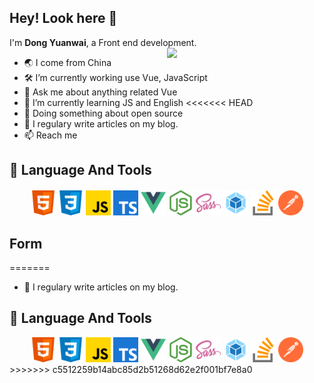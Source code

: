 ## Hey! Look here 👋

I'm **Dong Yuanwai**, a Front end development.
[<img align="right" width="50%" src="https://github-readme-stats-ouuan.vercel.app/api?username=dongzhiyang&show_icons=true">](https://metrics.lecoq.io/ouuan#gh-light-mode-only)


-   🌏 I come from China
-   🛠  I’m currently working use Vue, JavaScript
-   💬 Ask me about anything related Vue
-   🌱 I’m currently learning JS and English
<<<<<<< HEAD
-   🔭 Doing something about open source
-   📝 I regulary write articles on my blog.
-   📫 Reach me 
## 🚀 Language And Tools

<div align="center" style="margin-top:20px">
	<img src="./images/html.svg" width="40" height="40" alt="html" />
	<img src="./images/css.svg" width="40" height="40" alt="css" />
	<img src="./images/javascript.svg" width="40" height="40" alt="javascript" />
	<img src="./images/typescript.svg" width="40" height="40" alt="typescript" />
	<img src="./images/vuejs.svg" width="40" height="40" alt="vue" />
	<img src="./images/nodejs.svg" width="40" height="40" alt="node" />
	<img src="./images/sass.svg" width="40" height="40" alt="sass" />
	<img src="./images/webpack.svg" width="40" height="40" alt="webpack" />
	<img src="./images/stack-overflow.svg" width="40" height="40" alt="stack-overflow" />
	<img src="./images/postman.svg" width="40" height="40" alt="postman" />
</div>

## Form


=======
-   📝 I regulary write articles on my blog.


## 🚀 Language And Tools

<div align="center">
	<img src="https://github.com/oldUath/to-beautiful/blob/main/icon/html.svg" width="40" height="40" alt="html" />
	<img src="https://github.com/oldUath/to-beautiful/blob/main/icon/css.svg" width="40" height="40" alt="css" />
	<img src="https://github.com/oldUath/to-beautiful/blob/main/icon/javascript.svg" width="40" height="40" alt="javascript" />
	<img src="https://github.com/oldUath/to-beautiful/blob/main/icon/typescript.svg" width="40" height="40" alt="typescript" />
	<img src="https://github.com/oldUath/to-beautiful/blob/main/icon/vuejs.svg" width="40" height="40" alt="vue" />
	<img src="https://github.com/oldUath/to-beautiful/blob/main/icon/nodejs.svg" width="40" height="40" alt="node" />
	<img src="https://github.com/oldUath/to-beautiful/blob/main/icon/sass.svg" width="40" height="40" alt="sass" />
	<img src="https://github.com/oldUath/to-beautiful/blob/main/icon/webpack.svg" width="40" height="40" alt="webpack" />
	<img src="https://github.com/oldUath/to-beautiful/blob/main/icon/stack-overflow.svg" width="40" height="40" alt="stack-overflow" />
	<img src="https://github.com/oldUath/to-beautiful/blob/main/icon/postman.svg" width="40" height="40" alt="postman" />
</div>
>>>>>>> c5512259b14abc85d2b51268d62e2f001bf7e8a0


